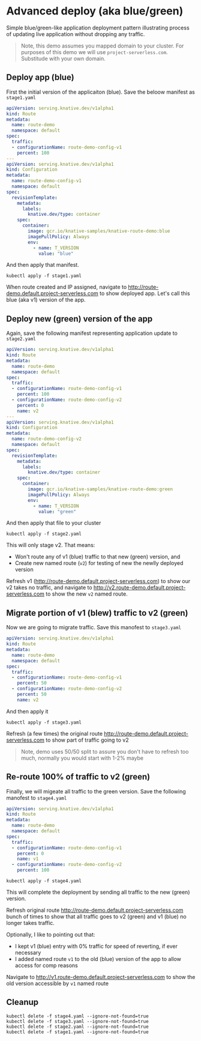 # Advanced deploy (aka blue/green)

Simple blue/green-like application deployment pattern illustrating process of updating live application without dropping any traffic. 

> Note, this demo assumes you mapped domain to your cluster. For purposes of this demo we will use `project-serverless.com`. Substitude with your own domain. 

## Deploy app (blue)

First the initial version of the applicaiton (blue). Save the beloow manifest as `stage1.yaml`

```yaml
apiVersion: serving.knative.dev/v1alpha1
kind: Route
metadata:
  name: route-demo
  namespace: default
spec:
  traffic:
  - configurationName: route-demo-config-v1
    percent: 100
---
apiVersion: serving.knative.dev/v1alpha1
kind: Configuration
metadata:
  name: route-demo-config-v1
  namespace: default
spec:
  revisionTemplate:
    metadata:
      labels:
        knative.dev/type: container
    spec:
      container:
        image: gcr.io/knative-samples/knative-route-demo:blue
        imagePullPolicy: Always
        env:
          - name: T_VERSION
            value: "blue"
 ```

And then apply that manifest. 

`kubectl apply -f stage1.yaml`

When route created and IP assigned, navigate to http://route-demo.default.project-serverless.com to show deployed app. Let's call this blue (aka v1) version of the app.

## Deploy new (green) version of the app

Again, save the following manifest representing application update to `stage2.yaml`

```yaml
apiVersion: serving.knative.dev/v1alpha1
kind: Route
metadata:
  name: route-demo
  namespace: default
spec:
  traffic:
  - configurationName: route-demo-config-v1
    percent: 100
  - configurationName: route-demo-config-v2
    percent: 0
    name: v2
---
apiVersion: serving.knative.dev/v1alpha1
kind: Configuration
metadata:
  name: route-demo-config-v2
  namespace: default
spec:
  revisionTemplate:
    metadata:
      labels:
        knative.dev/type: container
    spec:
      container:
        image: gcr.io/knative-samples/knative-route-demo:green
        imagePullPolicy: Always
        env:
          - name: T_VERSION
            value: "green"
```

And then apply that file to your cluster

`kubectl apply -f stage2.yaml`

This will only stage v2. That means:

* Won't route any of v1 (blue) traffic to that new (green) version, and
* Create new named route (`v2`) for testing of new the newlly deployed version

Refresh v1 (http://route-demo.default.project-serverless.com) to show our v2 takes no traffic,
and navigate to http://v2.route-demo.default.project-serverless.com to show the new `v2` named route.

## Migrate portion of v1 (blew) traffic to v2 (green)

Now we are going to migrate traffic. Save this manofest to `stage3.yaml`

```yaml
apiVersion: serving.knative.dev/v1alpha1
kind: Route
metadata:
  name: route-demo
  namespace: default
spec:
  traffic:
  - configurationName: route-demo-config-v1
    percent: 50
  - configurationName: route-demo-config-v2
    percent: 50
    name: v2
```

And then apply it

`kubectl apply -f stage3.yaml`

Refresh (a few times) the original route http://route-demo.default.project-serverless.com to show part of traffic going to v2

> Note, demo uses 50/50 split to assure you don't have to refresh too much, normally you would start with 1-2% maybe

## Re-route 100% of traffic to v2 (green)

Finally, we will migeate all traffic to the green version. Save the following manofest to `stage4.yaml`

```yaml
apiVersion: serving.knative.dev/v1alpha1
kind: Route
metadata:
  name: route-demo
  namespace: default
spec:
  traffic:
  - configurationName: route-demo-config-v1
    percent: 0
    name: v1
  - configurationName: route-demo-config-v2
    percent: 100
```

`kubectl apply -f stage4.yaml`

This will complete the deployment by sending all traffic to the new (green) version.

Refresh original route http://route-demo.default.project-serverless.com bunch of times to show that all traffic goes to v2 (green) and v1 (blue) no longer takes traffic.

Optionally, I like to pointing out that:

* I kept v1 (blue) entry with 0% traffic for speed of reverting, if ever necessary
* I added named route `v1` to the old (blue) version of the app to allow access for comp reasons

Navigate to http://v1.route-demo.default.project-serverless.com to show the old version accessible by `v1` named route


## Cleanup

```
kubectl delete -f stage4.yaml --ignore-not-found=true
kubectl delete -f stage3.yaml --ignore-not-found=true
kubectl delete -f stage2.yaml --ignore-not-found=true
kubectl delete -f stage1.yaml --ignore-not-found=true
```
